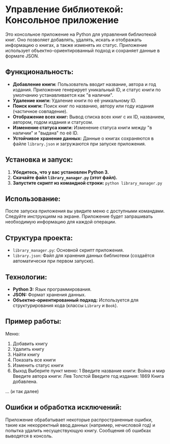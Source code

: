 # Управление библиотекой: Консольное приложение

Это консольное приложение на Python для управления библиотекой книг. Оно позволяет добавлять, удалять, искать и отображать информацию о книгах, а также изменять их статус.  Приложение использует объектно-ориентированный подход и сохраняет данные в формате JSON.

## Функциональность:

* **Добавление книги:** Пользователь вводит название, автора и год издания. Приложение генерирует уникальный ID, и статус книги по умолчанию устанавливается как "в наличии".
* **Удаление книги:** Удаление книги по её уникальному ID.
* **Поиск книги:** Поиск книг по названию, автору или году издания (частичное совпадение).
* **Отображение всех книг:** Вывод списка всех книг с их ID, названием, автором, годом издания и статусом.
* **Изменение статуса книги:** Изменение статуса книги между "в наличии" и "выдана" по её ID.
* **Устойчивое хранение данных:** Данные о книгах сохраняются в файле `library.json` и загружаются при запуске приложения.


## Установка и запуск:

1. **Убедитесь, что у вас установлен Python 3.**
2. **Скачайте файл `library_manager.py` (этот файл).**
3. **Запустите скрипт из командной строки:** `python library_manager.py`


## Использование:

После запуска приложения вы увидите меню с доступными командами. Следуйте инструкциям на экране. Приложение будет запрашивать необходимую информацию для каждой операции.


## Структура проекта:

* `library_manager.py`: Основной скрипт приложения.
* `library.json`: Файл для хранения данных библиотеки (создаётся автоматически при первом запуске).


## Технологии:

* **Python 3:** Язык программирования.
* **JSON:** Формат хранения данных.
* **Объектно-ориентированный подход:** Используется для структурирования кода (классы `Library` и `Book`).


## Пример работы:

Меню:
1. Добавить книгу
2. Удалить книгу
3. Найти книгу
4. Показать все книги
5. Изменить статус книги
6. Выход
Выберите пункт меню: 1
Введите название книги: Война и мир
Введите автора книги: Лев Толстой
Введите год издания: 1869
Книга добавлена.

... (и так далее)

## Ошибки и обработка исключений:

Приложение обрабатывает некоторые распространенные ошибки, такие как некорректный ввод данных (например, нечисловой год) и попытка удалить несуществующую книгу. Сообщения об ошибках выводятся в консоль.